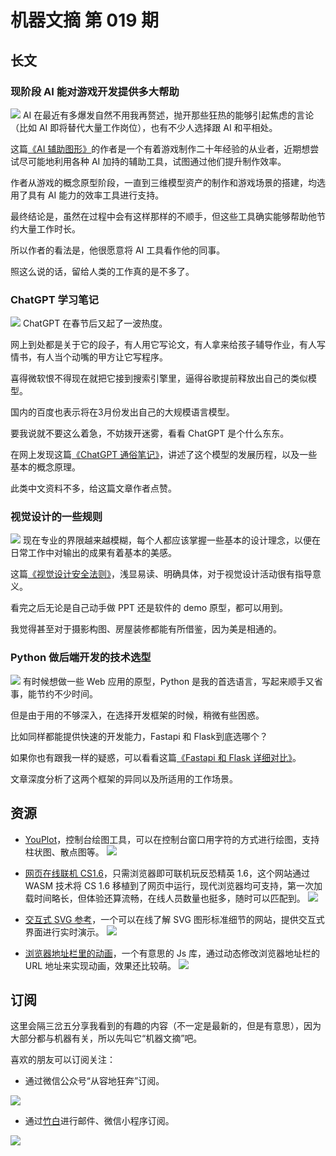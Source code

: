 # 机器文摘 第 019 期

## 长文
### 现阶段 AI 能对游戏开发提供多大帮助
![](2023-02-07-13-19-34.png)
AI 在最近有多爆发自然不用我再赘述，抛开那些狂热的能够引起焦虑的言论（比如 AI 即将替代大量工作岗位），也有不少人选择跟 AI 和平相处。

这篇[《AI 辅助图形》](https://www.traffickinggame.com/ai-assisted-graphics/)的作者是一个有着游戏制作二十年经验的从业者，近期想尝试尽可能地利用各种 AI 加持的辅助工具，试图通过他们提升制作效率。

作者从游戏的概念原型阶段，一直到三维模型资产的制作和游戏场景的搭建，均选用了具有 AI 能力的效率工具进行支持。

最终结论是，虽然在过程中会有这样那样的不顺手，但这些工具确实能够帮助他节约大量工作时长。

所以作者的看法是，他很愿意将 AI 工具看作他的同事。

照这么说的话，留给人类的工作真的是不多了。

### ChatGPT 学习笔记
![](2023-02-07-13-32-44.png)
ChatGPT 在春节后又起了一波热度。

网上到处都是关于它的段子，有人用它写论文，有人拿来给孩子辅导作业，有人写情书，有人当个动嘴的甲方让它写程序。

喜得微软恨不得现在就把它接到搜索引擎里，逼得谷歌提前释放出自己的类似模型。

国内的百度也表示将在3月份发出自己的大规模语言模型。

要我说就不要这么着急，不妨拨开迷雾，看看 ChatGPT 是个什么东东。

在网上发现这篇[《ChatGPT 通俗笔记》](https://blog.csdn.net/v_JULY_v/article/details/128579457)，讲述了这个模型的发展历程，以及一些基本的概念原理。

此类中文资料不多，给这篇文章作者点赞。

### 视觉设计的一些规则
![](2023-02-07-13-49-28.png)
现在专业的界限越来越模糊，每个人都应该掌握一些基本的设计理念，以便在日常工作中对输出的成果有着基本的美感。

这篇[《视觉设计安全法则》](https://anthonyhobday.com/sideprojects/saferules/)，浅显易读、明确具体，对于视觉设计活动很有指导意义。

看完之后无论是自己动手做 PPT 还是软件的 demo 原型，都可以用到。

我觉得甚至对于摄影构图、房屋装修都能有所借鉴，因为美是相通的。

### Python 做后端开发的技术选型
![](2023-02-07-13-57-37.png)
有时候想做一些 Web 应用的原型，Python 是我的首选语言，写起来顺手又省事，能节约不少时间。

但是由于用的不够深入，在选择开发框架的时候，稍微有些困惑。

比如同样都能提供快速的开发能力，Fastapi 和 Flask到底选哪个？

如果你也有跟我一样的疑惑，可以看看这篇[《Fastapi 和 Flask 详细对比》](https://www.turing.com/kb/fastapi-vs-flask-a-detailed-comparison)。

文章深度分析了这两个框架的异同以及所适用的工作场景。

## 资源
- [YouPlot](https://github.com/red-data-tools/YouPlot)，控制台绘图工具，可以在控制台窗口用字符的方式进行绘图，支持柱状图、散点图等。
  ![](2023-02-07-14-10-37.png)

- [网页在线联机 CS1.6](https://play-cs.com/zh/servers)，只需浏览器即可联机玩反恐精英 1.6，这个网站通过 WASM 技术将 CS 1.6 移植到了网页中运行，现代浏览器均可支持，第一次加载时间略长，但体验还算流畅，在线人员数量也挺多，随时可以匹配到。
  ![](2023-02-07-14-20-36.png)

- [交互式 SVG 参考](https://fffuel.co/sssvg)，一个可以在线了解 SVG 图形标准细节的网站，提供交互式界面进行实时演示。
  ![](2023-02-07-14-25-38.png)

- [浏览器地址栏里的动画]()，一个有意思的 Js 库，通过动态修改浏览器地址栏的 URL 地址来实现动画，效果还比较萌。
  ![](2023-02-07-14-26-39.png)

## 订阅
这里会隔三岔五分享我看到的有趣的内容（不一定是最新的，但是有意思），因为大部分都与机器有关，所以先叫它“机器文摘”吧。

喜欢的朋友可以订阅关注：

- 通过微信公众号“从容地狂奔”订阅。

![](../weixin.jpg)

- 通过[竹白](https://zhubai.love/)进行邮件、微信小程序订阅。

![](../zhubai.jpg)